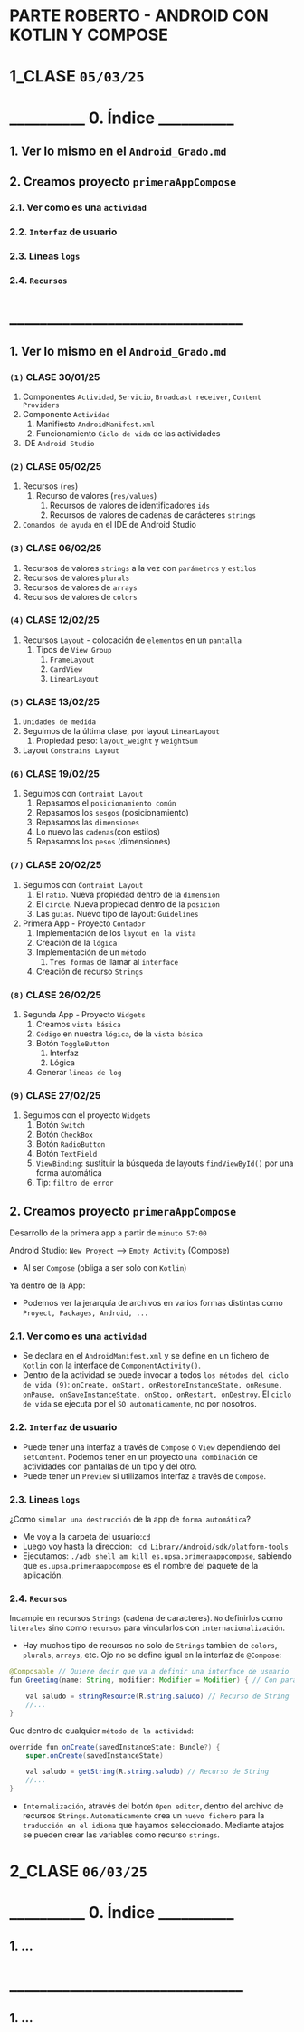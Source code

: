 
# PARTE ROBERTO - ANDROID CON KOTLIN Y COMPOSE

# 1_CLASE `05/03/25`

# __________ 0. Índice __________
## 1. Ver lo mismo en el `Android_Grado.md`
## 2. Creamos proyecto `primeraAppCompose`
### 2.1. Ver como es una `actividad`
### 2.2. `Interfaz` de usuario
### 2.3. Lineas `logs`
### 2.4. `Recursos`
# _______________________________

## 1. Ver lo mismo en el `Android_Grado.md`

### `(1)` CLASE 30/01/25
1. Componentes `Actividad`, `Servicio`, `Broadcast receiver`, `Content Providers`
2. Componente `Actividad`
    1. Manifiesto `AndroidManifest.xml`
    2. Funcionamiento `Ciclo de vida` de las actividades
3. IDE `Android Studio`

### `(2)` CLASE 05/02/25
1. Recursos (`res`)
    1. Recurso de valores (`res/values`)
        1. Recursos de valores de identificadores `ids`
        2. Recursos de valores de cadenas de carácteres `strings`
2. `Comandos de ayuda` en el IDE de Android Studio

### `(3)` CLASE 06/02/25
1. Recursos de valores `strings` a la vez con `parámetros` y `estilos`
2. Recursos de valores `plurals`
3. Recursos de valores de `arrays`
4. Recursos de valores de `colors`

### `(4)` CLASE 12/02/25
1. Recursos `Layout` - colocación de `elementos` en un `pantalla`
    1. Tipos de `View Group`
        1. `FrameLayout`
        2. `CardView`
        3. `LinearLayout`

### `(5)` CLASE 13/02/25
1. `Unidades de medida`
2. Seguimos de la última clase, por layout `LinearLayout`
    1. Propiedad peso: `layout_weight` y `weightSum`
3. Layout `Constrains Layout`

### `(6)` CLASE 19/02/25
1. Seguimos con `Contraint Layout`
    1. Repasamos el `posicionamiento común`
    2. Repasamos los `sesgos` (posicionamiento)
    3. Repasamos las `dimensiones`
    4. Lo nuevo las `cadenas`(con estilos)
    5. Repasamos los `pesos` (dimensiones)

### `(7)` CLASE 20/02/25
1. Seguimos con `Contraint Layout`
    1. El `ratio`. Nueva propiedad dentro de la `dimensión`
    2. El `circle`. Nueva propiedad dentro de la `posición`
    3. Las `guias`. Nuevo tipo de layout: `Guidelines`
2. Primera App - Proyecto `Contador`
    1. Implementación de los `layout en la vista`
    2. Creación de la `lógica`
    3. Implementación de un `método`
        1. `Tres formas` de llamar al `interface`
    4. Creación de recurso `Strings`

### `(8)` CLASE 26/02/25
1. Segunda App - Proyecto `Widgets`
    1. Creamos `vista básica`
    2. `Código` en nuestra `lógica`, de la `vista básica`
    3. Botón `ToggleButton`
        1. Interfaz
        2. Lógica
    4. Generar `lineas de log`

### `(9)` CLASE 27/02/25
1. Seguimos con el proyecto `Widgets`
    1. Botón `Switch`
    2. Botón `CheckBox`
    3. Botón `RadioButton`
    4. Botón `TextField`
    5. `ViewBinding`: sustituir la búsqueda de layouts `findViewById()` por una forma automática
    6. Tip: `filtro de error`


## 2. Creamos proyecto `primeraAppCompose`

Desarrollo de la primera app a partir de `minuto 57:00`

Android Studio: `New Proyect` --> `Empty Activity` (Compose)
- Al ser `Compose` (obliga a ser solo con `Kotlin`)

Ya dentro de la App:
- Podemos ver la jerarquía de archivos en varios formas distintas como `Proyect, Packages, Android, ...`

### 2.1. Ver como es una `actividad`
 - Se declara en el `AndroidManifest.xml` y se define en un fichero de `Kotlin` con la interface de `ComponentActivity()`.
- Dentro de la actividad se puede invocar a todos `los métodos del ciclo de vida (9)`: `onCreate, onStart, onRestoreInstanceState, onResume, onPause, onSaveInstanceState, onStop, onRestart, onDestroy`.
El `ciclo de vida` se ejecuta por el `SO automaticamente`, no por nosotros.

### 2.2. `Interfaz` de usuario
- Puede tener una interfaz a través de `Compose` o `View` dependiendo del `setContent`. Podemos tener en un proyecto `una combinación` de actividades con pantallas de un tipo y del otro.
- Puede tener un `Preview` si utilizamos interfaz a través de `Compose`.

### 2.3. Lineas `logs`
¿Como `simular una destrucción` de la app de `forma automática`?
- Me voy a la carpeta del usuario:`cd`
- Luego voy hasta la direccion: ` cd Library/Android/sdk/platform-tools`
- Ejecutamos: `./adb shell am kill es.upsa.primeraappcompose`, sabiendo que `es.upsa.primeraappcompose` es el nombre del paquete de la aplicación.

### 2.4. `Recursos`
Incampie en recursos `Strings` (cadena de caracteres). `No` definirlos como `literales` sino como `recursos` para vincularlos con `internacionalización`.

- Hay muchos tipo de recursos no solo de `Strings` tambien de `colors`, `plurals`, `arrays`, etc.
Ojo no se define igual en la interfaz de `@Compose`:
```java
@Composable // Quiere decir que va a definir una interface de usuario
fun Greeting(name: String, modifier: Modifier = Modifier) { // Con parámetros por defecto

    val saludo = stringResource(R.string.saludo) // Recurso de String
    //...
}
```

Que dentro de cualquier `método de la actividad`:
```java
override fun onCreate(savedInstanceState: Bundle?) {
    super.onCreate(savedInstanceState)

    val saludo = getString(R.string.saludo) // Recurso de String
    //...
}
```

- `Internalización`, através del botón `Open editor`, dentro del archivo de recursos `Strings`.
`Automaticamente` crea un `nuevo fichero` para la` traducción en el idioma` que hayamos seleccionado.
Mediante atajos se pueden crear las variables como recurso `strings`.

# 2_CLASE `06/03/25`

# __________ 0. Índice __________
## 1. ...
# _______________________________

## 1. ...


